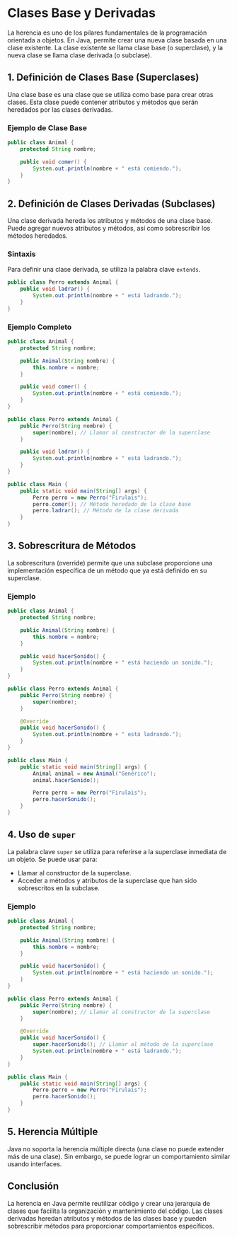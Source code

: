 # Clases Base y Derivadas

La herencia es uno de los pilares fundamentales de la programación orientada a objetos. En Java, permite crear una nueva clase basada en una clase existente. La clase existente se llama clase base (o superclase), y la nueva clase se llama clase derivada (o subclase).

## 1. Definición de Clases Base (Superclases)

Una clase base es una clase que se utiliza como base para crear otras clases. Esta clase puede contener atributos y métodos que serán heredados por las clases derivadas.

### Ejemplo de Clase Base

```java
public class Animal {
    protected String nombre;

    public void comer() {
        System.out.println(nombre + " está comiendo.");
    }
}
```

## 2. Definición de Clases Derivadas (Subclases)

Una clase derivada hereda los atributos y métodos de una clase base. Puede agregar nuevos atributos y métodos, así como sobrescribir los métodos heredados.

### Sintaxis

Para definir una clase derivada, se utiliza la palabra clave `extends`.

```java
public class Perro extends Animal {
    public void ladrar() {
        System.out.println(nombre + " está ladrando.");
    }
}
```

### Ejemplo Completo

```java
public class Animal {
    protected String nombre;

    public Animal(String nombre) {
        this.nombre = nombre;
    }

    public void comer() {
        System.out.println(nombre + " está comiendo.");
    }
}

public class Perro extends Animal {
    public Perro(String nombre) {
        super(nombre); // Llamar al constructor de la superclase
    }

    public void ladrar() {
        System.out.println(nombre + " está ladrando.");
    }
}

public class Main {
    public static void main(String[] args) {
        Perro perro = new Perro("Firulais");
        perro.comer(); // Método heredado de la clase base
        perro.ladrar(); // Método de la clase derivada
    }
}
```

## 3. Sobrescritura de Métodos

La sobrescritura (override) permite que una subclase proporcione una implementación específica de un método que ya está definido en su superclase.

### Ejemplo

```java
public class Animal {
    protected String nombre;

    public Animal(String nombre) {
        this.nombre = nombre;
    }

    public void hacerSonido() {
        System.out.println(nombre + " está haciendo un sonido.");
    }
}

public class Perro extends Animal {
    public Perro(String nombre) {
        super(nombre);
    }

    @Override
    public void hacerSonido() {
        System.out.println(nombre + " está ladrando.");
    }
}

public class Main {
    public static void main(String[] args) {
        Animal animal = new Animal("Genérico");
        animal.hacerSonido();

        Perro perro = new Perro("Firulais");
        perro.hacerSonido();
    }
}
```

## 4. Uso de `super`

La palabra clave `super` se utiliza para referirse a la superclase inmediata de un objeto. Se puede usar para:
- Llamar al constructor de la superclase.
- Acceder a métodos y atributos de la superclase que han sido sobrescritos en la subclase.

### Ejemplo

```java
public class Animal {
    protected String nombre;

    public Animal(String nombre) {
        this.nombre = nombre;
    }

    public void hacerSonido() {
        System.out.println(nombre + " está haciendo un sonido.");
    }
}

public class Perro extends Animal {
    public Perro(String nombre) {
        super(nombre); // Llamar al constructor de la superclase
    }

    @Override
    public void hacerSonido() {
        super.hacerSonido(); // Llamar al método de la superclase
        System.out.println(nombre + " está ladrando.");
    }
}

public class Main {
    public static void main(String[] args) {
        Perro perro = new Perro("Firulais");
        perro.hacerSonido();
    }
}
```

## 5. Herencia Múltiple

Java no soporta la herencia múltiple directa (una clase no puede extender más de una clase). Sin embargo, se puede lograr un comportamiento similar usando interfaces.

## Conclusión

La herencia en Java permite reutilizar código y crear una jerarquía de clases que facilita la organización y mantenimiento del código. Las clases derivadas heredan atributos y métodos de las clases base y pueden sobrescribir métodos para proporcionar comportamientos específicos.
